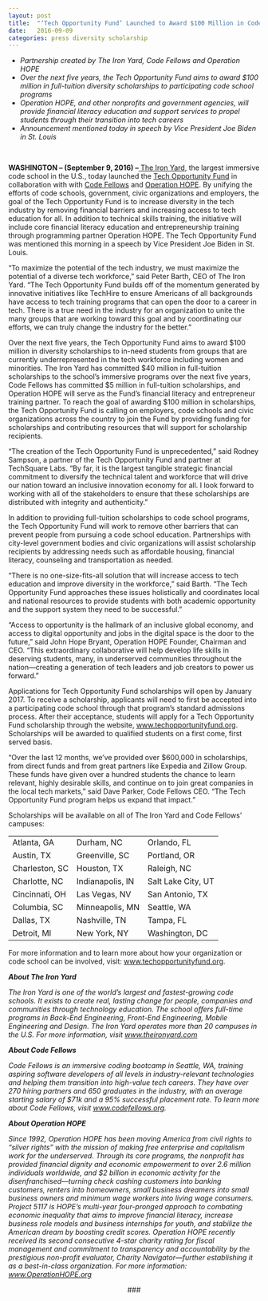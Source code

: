```yaml
---
layout: post
title:  "‘Tech Opportunity Fund’ Launched to Award $100 Million in Code School Diversity Scholarships"
date:   2016-09-09
categories: press diversity scholarship
---
```


<ul>
<li><i><span style="font-weight: 400;">Partnership created by The Iron Yard, Code Fellows and Operation HOPE</span></i></li>
<li><i><span style="font-weight: 400;">Over the next five years, the Tech Opportunity Fund aims to award $100 million in full-tuition diversity scholarships to participating code school programs</span></i></li>
<li><i><span style="font-weight: 400;">Operation HOPE, and other nonprofits and government agencies, will provide financial literacy education and support services to propel students through their transition into tech careers</span></i></li>
<li><i><span style="font-weight: 400;">Announcement mentioned today in speech by Vice President Joe Biden in St. Louis</span></i></li>
</ul>
<br>
<p><b>WASHINGTON &#8211; (September 9, 2016) &#8211;</b><a href="http://www.theironyard.com/" target="_blank"> <span style="font-weight: 400;">The Iron Yard</span></a><span style="font-weight: 400;">, the largest immersive code school in the U.S., today launched the </span><a href="http://www.techopportunityfund.org" target="_blank"><span style="font-weight: 400;">Tech Opportunity Fund</span></a><span style="font-weight: 400;"> in collaboration with with </span><a href="https://www.codefellows.org/" target="_blank"><span style="font-weight: 400;">Code Fellows</span></a><span style="font-weight: 400;"> and </span><a href="https://www.operationhope.org/" target="_blank"><span style="font-weight: 400;">Operation HOPE</span></a><span style="font-weight: 400;">.</span> <span style="font-weight: 400;">By unifying</span><span style="font-weight: 400;"> the efforts of code schools, government, civic organizations and employers, the goal of the Tech Opportunity Fund is to increase diversity in the tech industry by </span><span style="font-weight: 400;">removing financial barriers and increasing access to tech education for all. In addition to technical skills training, the initiative will include core financial literacy education and entrepreneurship training through programming partner Operation HOPE. The Tech Opportunity Fund was mentioned this morning in a speech by Vice President Joe Biden in St. Louis.</span></p>
<p><span style="font-weight: 400;">“To maximize the potential of the tech industry, we must maximize the potential of a diverse tech workforce,” said Peter Barth, CEO of The Iron Yard. “The Tech Opportunity Fund builds off of the momentum generated by innovative initiatives like TechHire to ensure Americans of all backgrounds have access to tech training programs that can open the door to a career in tech. There is a true need in the industry for an organization to unite the many groups that are working toward this goal and by coordinating our efforts, we can truly change the industry for the better.”</span></p>
<p><span style="font-weight: 400;">Over the next five years, the Tech Opportunity Fund aims to award $100 million in diversity scholarships to in-need students from groups that are currently underrepresented in the tech workforce including women and minorities</span><span style="font-weight: 400;">. </span><span style="font-weight: 400;">The Iron Yard has committed</span><span style="font-weight: 400;"> $40 million in full-tuition scholarships to the school’s immersive programs over the next five years, </span><span style="font-weight: 400;">Code Fellows has committed $5 million in full-tuition scholarships, and Operation HOPE will serve as the Fund’s financial literacy and entrepreneur training partner. To reach the goal of awarding $100 million in scholarships, the Tech Opportunity Fund is calling on employers, code schools and civic organizations across the country to join the Fund by providing funding for scholarships and contributing resources that will support for scholarship recipients. </span></p>
<p><span style="font-weight: 400;">&#8220;The creation of the Tech Opportunity Fund is unprecedented,” said Rodney Sampson, a</span> <span style="font-weight: 400;">partner of the Tech Opportunity Fund and partner at TechSquare Labs. “By far, it is the largest tangible strategic financial commitment to diversify the technical talent and workforce that will drive our nation toward an inclusive innovation economy for all. I look forward to working with all of the stakeholders to ensure that these scholarships are distributed with integrity and authenticity.&#8221;</span></p>
<p><span style="font-weight: 400;">In addition to providing full-tuition scholarships to code school programs, the Tech Opportunity Fund will work to remove other barriers that can prevent people from pursuing a code school education. Partnerships with city-level government bodies and civic organizations will assist scholarship recipients by addressing needs such as affordable housing, financial literacy, counseling and transportation as needed.</span></p>
<p><span style="font-weight: 400;">“There is no one-size-fits-all solution that will increase access to tech education and improve diversity in the workforce,” said Barth. “The Tech Opportunity Fund approaches these issues holistically and coordinates local and national resources to provide students with both academic opportunity and the support system they need to be successful.” </span></p>
<p><span style="font-weight: 400;">“Access to opportunity is the hallmark of an inclusive global economy, and access to digital opportunity and jobs in the digital space is the door to the future,” said John Hope Bryant, Operation HOPE Founder, Chairman and CEO. “This extraordinary collaborative will help develop life skills in deserving students, many, in underserved communities throughout the nation—creating a generation of tech leaders and job creators to power us forward.” </span></p>
<p><span style="font-weight: 400;">Applications for Tech Opportunity Fund scholarships will open by January 2017. To receive a scholarship, applicants will need to first be accepted into a participating code school through that program’s standard admissions process. After their acceptance, students will apply for a Tech Opportunity Fund scholarship through the website, </span><a href="http://www.techopportunityfund.org" target="_blank"><span style="font-weight: 400;">www.techopportunityfund.org</span></a><span style="font-weight: 400;">. Scholarships will be awarded to qualified students on a first come, first served basis. </span></p>
<p><span style="font-weight: 400;">“Over the last 12 months, we’ve provided over $600,000 in scholarships, from direct funds and from great partners like Expedia and Zillow Group. These funds have given over a hundred students the chance to learn relevant, highly desirable skills, and continue on to join great companies in the local tech markets,” said Dave Parker, Code Fellows CEO. “The Tech Opportunity Fund program helps us expand that impact.”</span></p>
<p><span style="font-weight: 400;">Scholarships will be available on all of The Iron Yard and Code Fellows’ campuses:</span></p>
<table>
<tbody>
<tr>
<td><span style="font-weight: 400;">Atlanta, GA</span></td>
<td><span style="font-weight: 400;">Durham, NC</span></td>
<td><span style="font-weight: 400;">Orlando, FL</span></td>
</tr>
<tr>
<td><span style="font-weight: 400;">Austin, TX</span></td>
<td><span style="font-weight: 400;">Greenville, SC</span></td>
<td><span style="font-weight: 400;">Portland, OR</span></td>
</tr>
<tr>
<td><span style="font-weight: 400;">Charleston, SC</span></td>
<td><span style="font-weight: 400;">Houston, TX</span></td>
<td><span style="font-weight: 400;">Raleigh, NC</span></td>
</tr>
<tr>
<td><span style="font-weight: 400;">Charlotte, NC</span></td>
<td><span style="font-weight: 400;">Indianapolis, IN</span></td>
<td><span style="font-weight: 400;">Salt Lake City, UT</span></td>
</tr>
<tr>
<td><span style="font-weight: 400;">Cincinnati, OH</span></td>
<td><span style="font-weight: 400;">Las Vegas, NV</span></td>
<td><span style="font-weight: 400;">San Antonio, TX</span></td>
</tr>
<tr>
<td><span style="font-weight: 400;">Columbia, SC</span></td>
<td><span style="font-weight: 400;">Minneapolis, MN</span></td>
<td><span style="font-weight: 400;">Seattle, WA</span></td>
</tr>
<tr>
<td><span style="font-weight: 400;">Dallas, TX</span></td>
<td><span style="font-weight: 400;">Nashville, TN</span></td>
<td><span style="font-weight: 400;">Tampa, FL</span></td>
</tr>
<tr>
<td><span style="font-weight: 400;">Detroit, MI</span></td>
<td><span style="font-weight: 400;">New York, NY</span></td>
<td><span style="font-weight: 400;">Washington, DC</span></td>
</tr>
</tbody>
</table>
<p><span style="font-weight: 400;">For more information and to learn more about how your organization or code school can be involved, visit: </span><a href="http://www.techopportunityfund.org" target="_blank"><span style="font-weight: 400;">www.techopportunityfund.org</span></a><span style="font-weight: 400;">.  </span></p>
<p><b><i>About The Iron Yard</i></b></p>
<p><i><span style="font-weight: 400;">The Iron Yard is one of the world’s largest and fastest-growing code schools. It exists to create real, lasting change for people, companies and communities through technology education. The school offers full-time programs in Back-End Engineering, Front-End Engineering, Mobile Engineering and Design. The Iron Yard operates more than 20 campuses in the U.S. For more information, visit</span></i> <a href="http://www.theironyard.com"><i><span style="font-weight: 400;">www.theironyard.com</span></i></a></p>
<p><b><i>About Code Fellows</i></b></p>
<p><i><span style="font-weight: 400;">Code Fellows is an immersive coding bootcamp in Seattle, WA, training aspiring software developers of all levels in industry-relevant technologies and helping them transition into high-value tech careers. They have over 270 hiring partners and 650 graduates in the industry, with an average starting salary of $71k and a 95% successful placement rate.</span></i> <i><span style="font-weight: 400;">To learn more about Code Fellows, visit</span></i> <a href="http://cts.businesswire.com/ct/CT?id=smartlink&amp;url=http%3A%2F%2Fwww.codefellows.org&amp;esheet=50799027&amp;newsitemid=20140206005943&amp;lan=en-US&amp;anchor=www.codefellows.org&amp;index=3&amp;md5=fc342d877386693431dee24feff201ea"><i><span style="font-weight: 400;">www.codefellows.org</span></i></a><i><span style="font-weight: 400;">.</span></i></p>
<p><b><i>About Operation HOPE</i></b></p>
<p><i><span style="font-weight: 400;">Since 1992, Operation HOPE has been moving America from civil rights to &#8220;silver rights&#8221; with the mission of making free enterprise and capitalism work for the underserved. Through its core programs, the nonprofit has provided financial dignity and economic empowerment to over 2.6 million individuals worldwide, and $2 billion in economic activity for the disenfranchised—turning check cashing customers into banking customers, renters into homeowners, small business dreamers into small business owners and minimum wage workers into living wage consumers.  Project 5117 is HOPE’s multi-year four-pronged approach to combating economic inequality that aims to improve financial literacy, increase business role models and business internships for youth, and stabilize the American dream by boosting credit scores. Operation HOPE recently received its second consecutive 4-star charity rating for fiscal management and commitment to transparency and accountability by the prestigious non-profit evaluator, Charity Navigator—further establishing it as a best-in-class organization. For more information:</span></i><a href="http://www.operationhope.org/"> <i><span style="font-weight: 400;">www.OperationHOPE.org </span></i></a></p>
<p style="text-align: center;"><span style="font-weight: 400;">###</span></p>